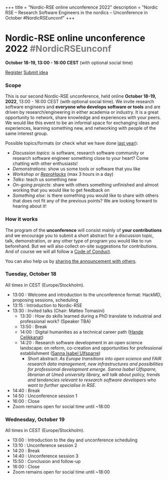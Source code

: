 +++
title = "Nordic-RSE online unconference 2022"
description = "Nordic RSE – Research Software Engineers in the nordics – Unconference in October #NordicRSEunconf"
+++

# Nordic-RSE online unconference 2022 <span style="color: gray;">#NordicRSEunconf</span>

**October 18-19, 13:00 - 16:00 CEST** (with optional social time)

<a class="btn btn-primary btn-lg" href="https://indico.neic.no/e/nordic-rse-2022" target="_blank" rel="noreferrer noopener" role="button">Register</a>
<a class="btn btn-primary btn-lg" href="https://github.com/nordic-rse/conference-contributions/issues" target="_blank" rel="noreferrer noopener" role="button">Submit idea</a>


### Scope

This is our second Nordic-RSE unconference, held online **October 18-19,
2022**, 13:00 - 16:00 CEST (with optional social time). We invite research
software engineers and **everyone who develops software or tools** and are
driven by research/engineering in either academia or industry.  It is a great
opportunity to network, share knowledge and experiences with your peers.  We
would like this event to be an informal space for exchanging ideas and
experiences, learning something new, and networking with people of the same
interest group.

Possible topics/formats (or check what we have done [last year](/events/2021-online-unconference/)):
- *Discussion topics*: is software, research software community or research software engineer something close to your heart? Come chatting with other enthusiasts!
- *Demonstrations:* show us some tools or software that you like
- *Workshop or [ReproHacks](https://reprohack.github.io/reprohack-hq/)* (max 3 hours in a day)
- *Talks*: teach us something new
- *On-going projects*: share with others something unfinished and almost working that you would like to get feedback on
- *Something else*: is there something you would like to share with others that
  does not fit any of the previous points? We are looking forward to hearing
  about it!


### How it works

The program of the **unconference** will consist mainly of **your
contributions** and we encourage you to submit a short abstract for a
discussion topic, talk, demonstration, or any other type of program you would
like to run beforehand. But we will also collect on-site suggestions for
contributions.  And of course we will all follow a [Code of
Conduct](https://nordic-rse.org/about/code-of-conduct/).

You can also help us by [sharing the announcement with others](/events/2022-online-unconference/share/). 


### Tuesday, October 18

All times in CEST (Europe/Stockholm).

- 13:00 : Welcome and introduction to the unconference format: HackMD, proposing sessions, scheduling
- 13:15 : Introduction to Nordic-RSE
- 13:30 : Invited talks (Chair: Matteo Tomasini)
  - 13:30 : How do skills learned during a PhD translate to industrial and professional work? (Speaker TBA)
  - 13:50 : Break
  - 14:00 : Digital humanities as a technical career path ([Hande Celikkanat](https://researchportal.helsinki.fi/en/persons/hande-celikkanat))
  - 14:20 : Research software development in an open science landscape: on
            reform, co-creation and opportunities for professional establishment ([Sanna Isabel Ulfsparre](https://www.umu.se/en/staff/sanna-isabel-ulfsparre/))
    - Short abstract: _As Europe transitions into open science and FAIR
      research data management, new infrastructures and possibilities for
      professional development emerge. Sanna Isabel Ulfsparre, librarian at
      Umeå university library, will talk about policy, trends and tendencies
      relevant to research software developers who want to further specialise
      in RSE._
- 14:40 : Break
- 14:50 : Unconference session 1
- 16:00 : Close
- Zoom remains open for social time until ~18:00


### Wednesday, October 19

All times in CEST (Europe/Stockholm).

- 13:00 : Introduction to the day and unconference scheduling
- 13:10 : Unconference session 2
- 14:20 : Break
- 14:40 : Unconference session 3
- 15:50 : Conclusion and follow-up
- 16:00 : Close
- Zoom remains open for social time until ~18:00
